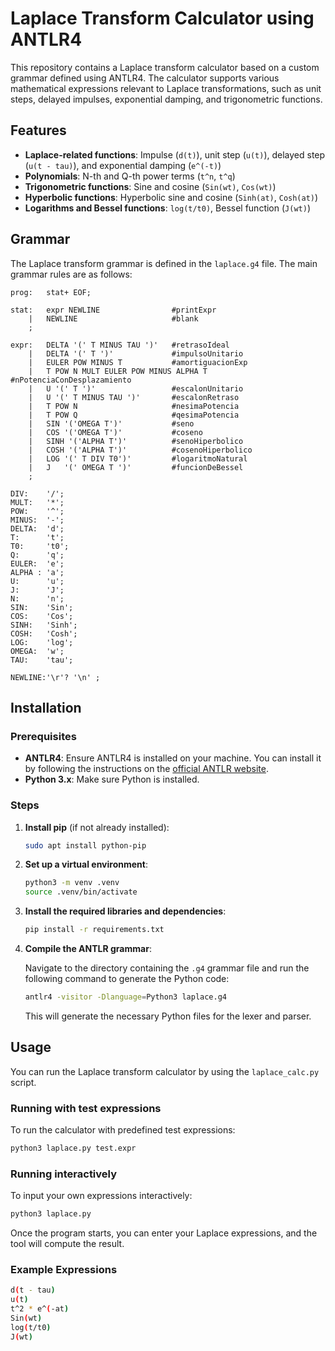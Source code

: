 # Laplace Transform Calculator using ANTLR4

This repository contains a Laplace transform calculator based on a custom grammar defined using ANTLR4. The calculator supports various mathematical expressions relevant to Laplace transformations, such as unit steps, delayed impulses, exponential damping, and trigonometric functions.

## Features
- **Laplace-related functions**: Impulse (`d(t)`), unit step (`u(t)`), delayed step (`u(t - tau)`), and exponential damping (`e^(-t)`)
- **Polynomials**: N-th and Q-th power terms (`t^n`, `t^q`)
- **Trigonometric functions**: Sine and cosine (`Sin(wt)`, `Cos(wt)`)
- **Hyperbolic functions**: Hyperbolic sine and cosine (`Sinh(at)`, `Cosh(at)`)
- **Logarithms and Bessel functions**: `log(t/t0)`, Bessel function (`J(wt)`)

## Grammar

The Laplace transform grammar is defined in the `laplace.g4` file. The main grammar rules are as follows:

```antlr
prog:   stat+ EOF;

stat:   expr NEWLINE                #printExpr
    |   NEWLINE                     #blank
    ;

expr:   DELTA '(' T MINUS TAU ')'   #retrasoIdeal
    |   DELTA '(' T ')'             #impulsoUnitario
    |   EULER POW MINUS T           #amortiguacionExp
    |   T POW N MULT EULER POW MINUS ALPHA T #nPotenciaConDesplazamiento
    |   U '(' T ')'                 #escalonUnitario
    |   U '(' T MINUS TAU ')'       #escalonRetraso
    |   T POW N                     #nesimaPotencia
    |   T POW Q                     #qesimaPotencia
    |   SIN '('OMEGA T')'           #seno
    |   COS '('OMEGA T')'           #coseno 
    |   SINH '('ALPHA T')'          #senoHiperbolico
    |   COSH '('ALPHA T')'          #cosenoHiperbolico
    |   LOG '(' T DIV T0')'         #logaritmoNatural
    |   J   '(' OMEGA T ')'         #funcionDeBessel
    ;

DIV:    '/';
MULT:   '*';
POW:    '^';
MINUS:  '-';
DELTA:  'd';
T:      't';
T0:     't0';
Q:      'q';
EULER:  'e';
ALPHA : 'a';
U:      'u';
J:      'J';
N:      'n';
SIN:    'Sin';
COS:    'Cos';
SINH:   'Sinh';
COSH:   'Cosh';
LOG:    'log';
OMEGA:  'w';
TAU:    'tau';

NEWLINE:'\r'? '\n' ;
```

## Installation

### Prerequisites

- **ANTLR4**: Ensure ANTLR4 is installed on your machine. You can install it by following the instructions on the [official ANTLR website](https://www.antlr.org/).
- **Python 3.x**: Make sure Python is installed.

### Steps

1. **Install pip** (if not already installed):

    ```bash
    sudo apt install python-pip
    ```

2. **Set up a virtual environment**:

    ```bash
    python3 -m venv .venv
    source .venv/bin/activate
    ```

3. **Install the required libraries and dependencies**:

    ```bash
    pip install -r requirements.txt
    ```

4. **Compile the ANTLR grammar**:
   
    Navigate to the directory containing the `.g4` grammar file and run the following command to generate the Python code:

    ```bash
    antlr4 -visitor -Dlanguage=Python3 laplace.g4
    ```

    This will generate the necessary Python files for the lexer and parser.

## Usage

You can run the Laplace transform calculator by using the `laplace_calc.py` script.

### Running with test expressions

To run the calculator with predefined test expressions:

```bash
python3 laplace.py test.expr
```

### Running interactively

To input your own expressions interactively:

```bash
python3 laplace.py
```

Once the program starts, you can enter your Laplace expressions, and the tool will compute the result.

### Example Expressions

```bash
d(t - tau)
u(t)
t^2 * e^(-at)
Sin(wt)
log(t/t0)
J(wt)
```
